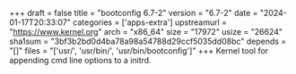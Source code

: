 +++
draft = false
title = "bootconfig 6.7-2"
version = "6.7-2"
date = "2024-01-17T20:33:07"
categories = ['apps-extra']
upstreamurl = "https://www.kernel.org"
arch = "x86_64"
size = "17972"
usize = "26624"
sha1sum = "3bf3b2bd0d4ba78a98a54788d29ccf5035dd08bc"
depends = "[]"
files = "['usr/', 'usr/bin/', 'usr/bin/bootconfig']"
+++
Kernel tool for appending cmd line options to a initrd.